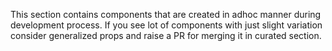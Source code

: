 This section contains components that are created in adhoc manner during development process. If you see lot of components with just slight variation consider generalized props and raise a PR for merging it in curated section.